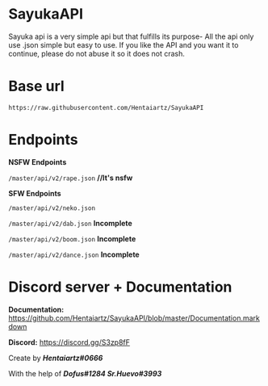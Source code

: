 # SayukaAPI

Sayuka api is a very simple api but that fulfills its purpose- All the api only use .json simple but easy to use.
If you like the API and you want it to continue, please do not abuse it so it does not crash.

# Base url
```https://raw.githubusercontent.com/Hentaiartz/SayukaAPI```
 
# Endpoints
**NSFW Endpoints**

```/master/api/v2/rape.json``` **//It's nsfw**

**SFW Endpoints**

```/master/api/v2/neko.json```

```/master/api/v2/dab.json``` **Incomplete**

```/master/api/v2/boom.json``` **Incomplete**

```/master/api/v2/dance.json``` **Incomplete**

# Discord server + Documentation
**Documentation:** https://github.com/Hentaiartz/SayukaAPI/blob/master/Documentation.markdown

**Discord:** https://discord.gg/S3zp8fF


Create by ***Hentaiartz#0666***

With the help of ***Dofus#1284 Sr.Huevo#3993***
